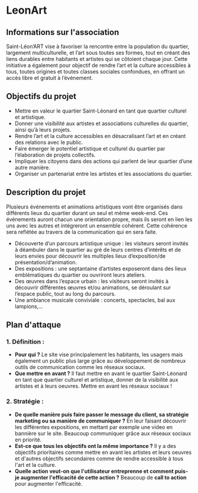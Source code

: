 # LeonArt


## Informations sur l'association

Saint-Léon’ART vise à favoriser la rencontre entre la population du quartier, largement multiculturelle, et l’art sous toutes ses formes, tout en créant des liens durables entre habitants et artistes qui se côtoient chaque jour. Cette initiative a également pour objectif de rendre l’art et la culture accessibles à tous, toutes origines et toutes classes sociales confondues, en offrant un accès libre et gratuit à l’événement.


## Objectifs du projet

- Mettre en valeur le quartier Saint-Léonard en tant que quartier culturel et artistique.
- Donner une visibilité aux artistes et associations culturelles du quartier, ainsi qu’à leurs projets.
- Rendre l’art et la culture accessibles en désacralisant l’art et en créant des relations avec le public.
- Faire émerger le potentiel artistique et culturel du quartier par l’élaboration de projets collectifs.
- Impliquer les citoyens dans des actions qui parlent de leur quartier d’une autre manière.
- Organiser un partenariat entre les artistes et les associations du quartier.


## Description du projet

Plusieurs événements et animations artistiques vont être organisés dans différents lieux du quartier durant un seul et même week-end. Ces événements auront chacun une orientation propre, mais ils seront en lien les uns avec les autres et intégreront un ensemble cohérent. Cette cohérence sera reflétée au travers de la communication qui en sera faite.

- Découverte d’un parcours artistique unique : les visiteurs seront invités à déambuler dans le quartier au gré de leurs centres d’intérêts et de leurs envies pour découvrir les multiples lieux d’exposition/de présentation/d’animation.
- Des expositions : une septantaine d’artistes exposeront dans des lieux emblématiques du quartier ou ouvriront leurs ateliers.
- Des œuvres dans l’espace urbain : les visiteurs seront invités à découvrir différentes œuvres et/ou animations, se déroulant sur l’espace public, tout au long du parcours.
- Une ambiance musicale conviviale : concerts, spectacles, bal aux lampions,...


## Plan d'attaque

### 1. Définition :
- **Pour qui ?** Le site vise principalement les habitants, les usagers mais également un public plus large grâce au développement de nombreux outils de communication comme les réseaux sociaux.
- **Que mettre en avant ?** Il faut mettre en avant le quartier Saint-Léonard en tant que quartier culturel et artistique, donner de la visibilité aux artistes et à leurs oeuvres. Mettre en avant les réseaux sociaux !

### 2. Stratégie :
- **De quelle manière puis faire passer le message du client, sa stratégie marketing ou sa manière de communiquer ?**
En leur faisant découvrir les différentes expositions, en mettant par exemple une video en bannière sur le site. Beaucoup communiquer grâce aux réseaux sociaux en priorité.
- **Est-ce que tous les objectifs ont la même importance ?**
Il y a des objectifs prioritaires comme mettre en avant les artistes et leurs oeuvres et d'autres objectifs secondaires comme de rendre accessible à tous l'art et la culture.
- **Quelle action veut-on que l'utilisateur entreprenne et comment puis-je augmenter l'efficacité de cette action ?**
Beaucoup de **call to action** pour augmenter l'efficacité.
